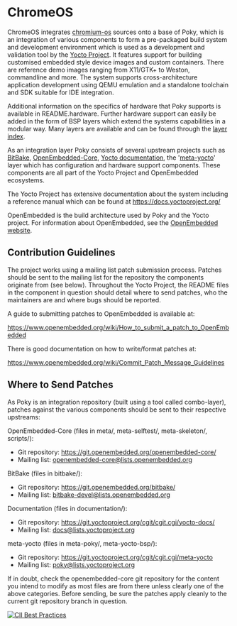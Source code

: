 # ChromeOS

ChromeOS integrates [chromium-os](https://www.chromium.org/chromium-os/)
sources onto a base of Poky, which is an integration of various components
to form a pre-packaged build system and development environment which is
used as a development and validation tool by the
[Yocto Project](https://www.yoctoproject.org/). It features support for
building customised embedded style device images and custom containers.
There are reference demo images ranging from X11/GTK+
to Weston, commandline and more. The system supports cross-architecture
application development using QEMU emulation and a standalone toolchain and
SDK suitable for IDE integration.

Additional information on the specifics of hardware that Poky supports
is available in README.hardware. Further hardware support can easily be added
in the form of BSP layers which extend the systems capabilities in a modular way.
Many layers are available and can be found through the
[layer index](https://layers.openembedded.org/).

As an integration layer Poky consists of several upstream projects such as 
[BitBake](https://git.openembedded.org/bitbake/),
[OpenEmbedded-Core](https://git.openembedded.org/openembedded-core/),
[Yocto documentation](https://git.yoctoproject.org/cgit.cgi/yocto-docs/),
the '[meta-yocto](https://git.yoctoproject.org/cgit.cgi/meta-yocto/)' layer
which has configuration and hardware support components. These components
are all part of the Yocto Project and OpenEmbedded ecosystems.

The Yocto Project has extensive documentation about the system including a 
reference manual which can be found at <https://docs.yoctoproject.org/>

OpenEmbedded is the build architecture used by Poky and the Yocto project.
For information about OpenEmbedded, see the 
[OpenEmbedded website](https://www.openembedded.org/).

Contribution Guidelines
-----------------------

The project works using a mailing list patch submission process. Patches
should be sent to the mailing list for the repository the components
originate from (see below). Throughout the Yocto Project, the README
files in the component in question should detail where to send patches,
who the maintainers are and where bugs should be reported.

A guide to submitting patches to OpenEmbedded is available at:

<https://www.openembedded.org/wiki/How_to_submit_a_patch_to_OpenEmbedded>

There is good documentation on how to write/format patches at:

<https://www.openembedded.org/wiki/Commit_Patch_Message_Guidelines>

Where to Send Patches
---------------------

As Poky is an integration repository (built using a tool called combo-layer),
patches against the various components should be sent to their respective
upstreams:

OpenEmbedded-Core (files in meta/, meta-selftest/, meta-skeleton/, scripts/):

- Git repository: <https://git.openembedded.org/openembedded-core/>
- Mailing list: openembedded-core@lists.openembedded.org

BitBake (files in bitbake/):

- Git repository: <https://git.openembedded.org/bitbake/>
- Mailing list: bitbake-devel@lists.openembedded.org

Documentation (files in documentation/):

- Git repository: <https://git.yoctoproject.org/cgit/cgit.cgi/yocto-docs/>
- Mailing list: docs@lists.yoctoproject.org

meta-yocto (files in meta-poky/, meta-yocto-bsp/):

- Git repository: <https://git.yoctoproject.org/cgit/cgit.cgi/meta-yocto>
- Mailing list: poky@lists.yoctoproject.org

If in doubt, check the openembedded-core git repository for the content you
intend to modify as most files are from there unless clearly one of the above
categories. Before sending, be sure the patches apply cleanly to the current
git repository branch in question.

[![CII Best Practices](https://bestpractices.coreinfrastructure.org/projects/765/badge)](https://bestpractices.coreinfrastructure.org/projects/765)


